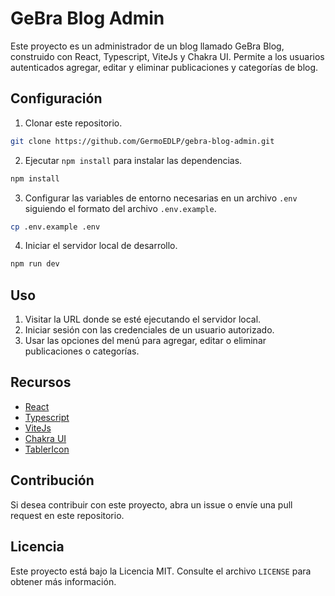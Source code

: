 # GeBra Blog Admin

Este proyecto es un administrador de un blog llamado GeBra Blog, construido con React, Typescript, ViteJs y Chakra UI. Permite a los usuarios autenticados agregar, editar y eliminar publicaciones y categorías de blog.

## Configuración

1. Clonar este repositorio.

```bash
git clone https://github.com/GermoEDLP/gebra-blog-admin.git
```

2. Ejecutar `npm install` para instalar las dependencias.

```bash
npm install
```

3. Configurar las variables de entorno necesarias en un archivo `.env` siguiendo el formato del archivo `.env.example`.

```bash
cp .env.example .env
```

4. Iniciar el servidor local de desarrollo.

```bash
npm run dev
```

## Uso

1. Visitar la URL donde se esté ejecutando el servidor local.
2. Iniciar sesión con las credenciales de un usuario autorizado.
3. Usar las opciones del menú para agregar, editar o eliminar publicaciones o categorías.

## Recursos

- [React](https://reactjs.org/)
- [Typescript](https://www.typescriptlang.org/)
- [ViteJs](https://vitejs.dev/)
- [Chakra UI](https://chakra-ui.com/)
- [TablerIcon](https://tablericons.com/)

## Contribución

Si desea contribuir con este proyecto, abra un issue o envíe una pull request en este repositorio.

## Licencia

Este proyecto está bajo la Licencia MIT. Consulte el archivo `LICENSE` para obtener más información.
